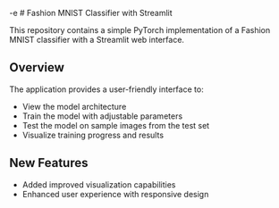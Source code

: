 -e # Fashion MNIST Classifier with Streamlit

This repository contains a simple PyTorch implementation of a Fashion MNIST classifier with a Streamlit web interface.

## Overview

The application provides a user-friendly interface to:
- View the model architecture
- Train the model with adjustable parameters
- Test the model on sample images from the test set
- Visualize training progress and results

## New Features

- Added improved visualization capabilities
- Enhanced user experience with responsive design
